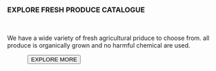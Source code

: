 <!DOCTYPE html>
<html lang="en">
<head>
    <meta charset="UTF-8">
    <meta name="viewport" content="width=device-width, initial-scale=1.0">
    <title>Assignment</title>
    <style>
        .main-div {
            display: flex;
            background-color: rgb(57, 11, 99);
            width: 520px;
            height: 250px;
            align-content: space-between;
        }

        h3, p {
            width: 180px;
        }

        .first-div {
            align-content: center;
            padding-left: 60px;
            padding-right: 60px;
            color: white;
            font-size: 10px;
            font-family: 'Trebuchet MS', 'Lucida Sans Unicode', 'Lucida Grande', 'Lucida Sans', Arial, sans-serif;
        }

        p {
            font-weight: 20px;
            font-size: 8px;
            line-height: 10px;
        }

        button {
            background-color: rgb(141, 221, 20);
            color: white;
            font-size: 7px;
            padding: 8px 10px 8px 10px;
            border: none;
            margin-top: 20px;
        }

        .img-div {
            align-content: center;
        }

        img {
            width: 180px;
            height: 180px;
            border-radius: 50%;
            border: solid greenyellow 2px;
        }

    </style>
</head>
<body>
    <div class="main-div">
        <div class="first-div">
            <h3>EXPLORE FRESH PRODUCE CATALOGUE</h2>
            <P>We have a wide variety of fresh agricultural priduce to choose from. all produce is organically grown and no harmful chemical are used.</P>
            <button>EXPLORE MORE</button>
        </div>
        <div class="img-div">
            <img src="WhatsApp Image 2024-04-11 at 21.48.40_f76ad342.jpg" alt="">
        </div>
    </div>
</body>
</html>
